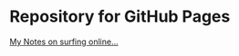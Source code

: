 # Repository for GitHub Pages

[My Notes on surfing online...](https://mrmyothet.github.io/github-pages/)
